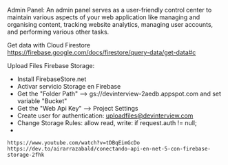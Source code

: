 Admin Panel: An admin panel serves as a user-friendly control center to maintain various aspects of your web application like managing and organising content, tracking website analytics, managing user accounts, and performing various other tasks.


Get data with Cloud Firestore
https://firebase.google.com/docs/firestore/query-data/get-data#c


Upload Files Firebase Storage:
* Install FirebaseStore.net
* Activar servicio Storage en Firebase
* Get the "Folder Path" --> gs://devinterview-2aedb.appspot.com and set variable "Bucket"
* Get the "Web Api Key" --> Project Settings 
* Create user for authentication: uploadfiles@devinterview.com
* Change Storage Rules: allow read, write: if request.auth != null;
* 


	https://www.youtube.com/watch?v=tDBqEimGcDo
	https://dev.to/airarrazabald/conectando-api-en-net-5-con-firebase-storage-2fhk
	
	
	
	
